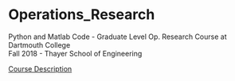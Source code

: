 # Operations_Research
Python and Matlab Code - Graduate Level Op. Research Course at Dartmouth College <br>
Fall 2018 - Thayer School of Engineering <br>

[Course Description](https://engineering.dartmouth.edu/academics/courses/engg103)

